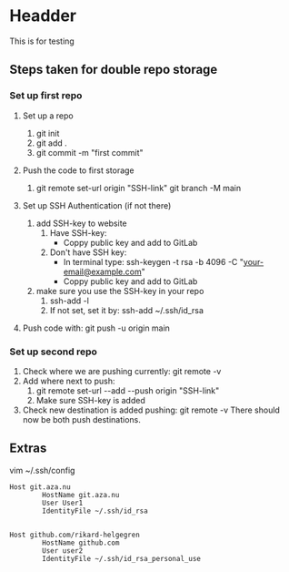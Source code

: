 # Headder

This is for testing



## Steps taken for double repo storage

### Set up first repo

1. Set up a repo
	1. git init
	2. git add .
	3. git commit -m "first commit"

2. Push the code to first storage
	1. git remote set-url origin "SSH-link"
		git branch -M main

3. Set up SSH Authentication (if not there)
	1. add SSH-key to website 
		1. Have SSH-key: 
			- Coppy public key and add to GitLab
		2. Don't have SSH key:
			- In terminal type: ssh-keygen -t rsa -b 4096 -C "your-email@example.com"
			- Coppy public key and add to GitLab
	2. make sure you use the SSH-key in your repo
		1. ssh-add -l
		2. If not set, set it by: ssh-add ~/.ssh/id_rsa

4. Push code with: git push -u origin main

### Set up second repo

1. Check where we are pushing currently: git remote -v
2. Add where next to push:
	1. git remote set-url --add --push origin "SSH-link"
	2. Make sure SSH-key is added
3. Check new destination is added pushing: git remote -v
	There should now be both push destinations.


## Extras

vim  ~/.ssh/config 


	Host git.aza.nu
	        HostName git.aza.nu
	        User User1
	        IdentityFile ~/.ssh/id_rsa


	Host github.com/rikard-helgegren
	        HostName github.com
	        User user2
	        IdentityFile ~/.ssh/id_rsa_personal_use

